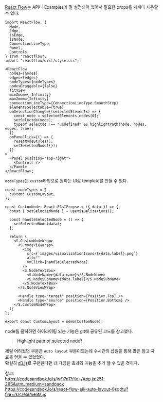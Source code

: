 [React Flow](https://reactflow.dev/docs/api/react-flow-props/)는 API나 Examples가 잘 설명되어 있어서 필요한 props를 가져다 사용할 수 있다.

```tsx
import ReactFlow, {
  Node,
  Edge,
  isEdge,
  isNode,
  ConnectionLineType,
  Panel,
  Controls,
} from "reactflow";
import "reactflow/dist/style.css";

<ReactFlow 
  nodes={nodes}
  edges={edges}
  nodeTypes={nodeTypes}
  nodesDraggable={false}
  fitView
  minZoom={-Infinity}
  maxZoom={Infinity}
  connectionLineType={ConnectionLineType.SmoothStep}
  elementsSelectable={true}
  onSelectionChange={(selectedElements) => {
    const node = selectedElements.nodes[0];
    setSelectde(node);
    typeof selectde !== "undefined" && highlightPath(node, nodes, edges, true);
  }}
  onPaneClick={() => {
    resetNodeStyles();
    setSelectedNode({});
  }}
>
  <Panel position="top-right">
    <Controls />
  </Panel>
</ReactFlow>;
``` 

`nodeTypes`는 `custom`타입으로 원하는 UI로 template를 만들 수 있다.
```
const nodeTypes = {
  custom: CustomLayout,
};
```


```tsx
const CustomNode: React.FC<IProps> = ({ data }) => {
  const { setSelectedNode } = useVisualizations();

  const handleSelectedNode = () => {
    setSelectedNode(data);
  };

  return (
    <S.CustomNodeWrap>
      <S.NodeViewWrap>
        <img
          src={`images/visualizationIcons/${data.label}.png`}
          alt=""
          onClick={handleSelectedNode}
        />
        <S.NodeTextBox>
          <S.NodeName>{data.name}</S.NodeName>
          <S.NodeSubName>{data.label}</S.NodeSubName>
        </S.NodeTextBox>
      </S.NodeViewWrap>

      <Handle type="target" position={Position.Top} />
      <Handle type="source" position={Position.Bottom} />
    </S.CustomNodeWrap>
  );
};

export const CustomLayout = memo(CustomNode);
```

node를 클릭하면 하이라이팅 되는 기능은 git에 공유된 코드를 참고했다.

>[Highlight path of selected node?](https://github.com/wbkd/react-flow/issues/984)

제일 어려웠던 부분은 `Auto layout` 부분이였는데 수시간의 삽질을 통해 많은 참고 자료를 
얻을 수 있었었다.  
확실히 [d3.js](https://d3js.org/)로 구현한다면 더 다양한 효과와 기능을 추가 할 수 있을 것이다.

참고:  
https://codesandbox.io/s/wf17n1?file=/App.js:251-286&utm_medium=sandpack  
https://codesandbox.io/s/react-flow-elk-auto-layout-8sqdtu?file=/src/elements.js